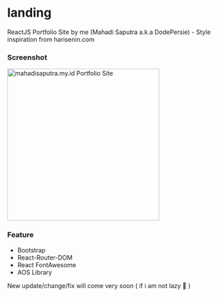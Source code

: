 # landing

ReactJS Portfolio Site by me (Mahadi Saputra a.k.a DodePersie) - Style inspiration from harisenin.com

### Screenshot

<p align="left">
  <img src="https://mahadisaputra.my.id/images/3.png" width="350" title="mahadisaputra.my.id Portfolio Site">
</p>

### Feature
- Bootstrap
- React-Router-DOM
- React FontAwesome
- AOS Library

New update/change/fix will come very soon ( if i am not lazy 🤣 )
